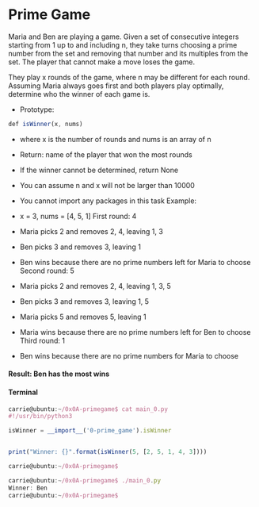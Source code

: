 # Prime Game

Maria and Ben are playing a game. Given a set of consecutive integers starting from 1 up to and including n, they take turns choosing a prime number from the set and removing that number and its multiples from the set. The player that cannot make a move loses the game.

They play x rounds of the game, where n may be different for each round. Assuming Maria always goes first and both players play optimally, determine who the winner of each game is.

* Prototype:
```js
def isWinner(x, nums)
```
* where x is the number of rounds and nums is an array of n
* Return: name of the player that won the most rounds
* If the winner cannot be determined, return None
* You can assume n and x will not be larger than 10000
* You cannot import any packages in this task
Example:

* x = 3, nums = [4, 5, 1]
First round: 4

* Maria picks 2 and removes 2, 4, leaving 1, 3
* Ben picks 3 and removes 3, leaving 1
* Ben wins because there are no prime numbers left for Maria to choose
Second round: 5

* Maria picks 2 and removes 2, 4, leaving 1, 3, 5
* Ben picks 3 and removes 3, leaving 1, 5
* Maria picks 5 and removes 5, leaving 1
* Maria wins because there are no prime numbers left for Ben to choose
Third round: 1

* Ben wins because there are no prime numbers for Maria to choose
#### Result: Ben has the most wins


#### Terminal

```js
carrie@ubuntu:~/0x0A-primegame$ cat main_0.py
#!/usr/bin/python3

isWinner = __import__('0-prime_game').isWinner


print("Winner: {}".format(isWinner(5, [2, 5, 1, 4, 3])))

carrie@ubuntu:~/0x0A-primegame$
```

```js
carrie@ubuntu:~/0x0A-primegame$ ./main_0.py
Winner: Ben
carrie@ubuntu:~/0x0A-primegame$
```
